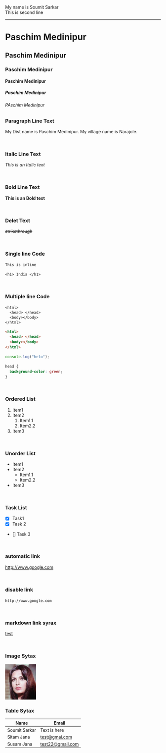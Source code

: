 <!--markdown tutorial-->

My name is Soumit Sarkar  
This is second line

---

# Paschim Medinipur

## Paschim Medinipur

### Paschim Medinipur

#### Paschim Medinipur

##### Paschim Medinipur

###### PAschim Medinipur

### Paragraph Line Text

<p>My Dist name is Paschim Medinipur. My village name is Narajole.</p>

<br/>

### Italic Line Text

_This is an Italic text_

<br/>

### Bold Line Text

**This is an Bold text**

<br/>

### Delet Text

~~strikethrough~~

<br/>

### Single line Code

`This is inline`

`<h1> India </h1>`

<br/>

### Multiple line Code

```
<html>
  <head> </head>
  <body></body>
</html>
```

```html
<html>
  <head> </head>
  <body></body>
</html>
```

```javascript
console.log("helo");
```

```css
head {
  background-color: green;
}
```

<br/>

### Ordered List

1. Item1
2. Item2
   1. Item1.1
   2. Item2.2
3. Item3

<br/>

### Unorder List

- Item1
- Item2
  - Item1.1
  - Item2.2
- Item3

<br/>

### Task List

- [x] Task1
- [x] Task 2
- [] Task 3

<br/>

### automatic link

http://www.google.com

<br/>

### disable link

`http://www.google.com`

<br/>

### markdown link syrax

[test](http://www.google.com)

<br/>

### Image Sytax

<!-- ![Profile](./images/download.jpeg) -->
<img src="./images/download.jpeg" width="100" title="profile image"/>

<br/>

### Table Sytax

| Name          | Email            |
| ------------- | ---------------- |
| Soumit Sarkar | Text is here     |
| Sitam Jana    | test@gmai.com    |
| Susam Jana    | test22@gmail.com |
